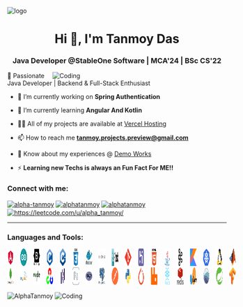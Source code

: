 ![logo](https://github.com/DevTanmoy/DevTanmoy/blob/main/banner.gif)
<h1 align="center">Hi 👋, I'm Tanmoy Das</h1>
<h3 align="center">Java Developer @StableOne Software | MCA'24 | BSc CS'22</h3>
<img align="right" alt="Coding" width="400" src="https://cdn.dribbble.com/users/330915/screenshots/3587000/10_coding_dribbble.gif">

🚀 Passionate Java Developer | Backend & Full-Stack Enthusiast

- 🔭 I’m currently working on **Spring Authentication**

- 🔭 I’m currently learning **Angular And Kotlin**

- 👨‍💻 All of my projects are available at [Vercel Hosting](https://tanmoy-portfolio-sage.vercel.app/)

- 📫 How to reach me **tanmoy.projects.preview@gmail.com**

- 📄 Know about my experiences @ [Demo Works](https://drive.google.com/file/d/1m3OREySmds5GBxjZeJT6ybAChAK8bGN0/view)

- ⚡ **Learning new Techs is always an Fun Fact For ME!!**

<h3 align="left">Connect with me:</h3>
<p align="left">
<a href="https://linkedin.com/in/alpha-tanmoy" target="blank"><img align="center" src="https://raw.githubusercontent.com/rahuldkjain/github-profile-readme-generator/master/src/images/icons/Social/linked-in-alt.svg" alt="alpha-tanmoy" height="30" width="40" /></a>
<a href="https://fb.com/alphatanmoy" target="blank"><img align="center" src="https://raw.githubusercontent.com/rahuldkjain/github-profile-readme-generator/master/src/images/icons/Social/facebook.svg" alt="alphatanmoy" height="30" width="40" /></a>
<a href="https://instagram.com/alphatanmoy" target="blank"><img align="center" src="https://raw.githubusercontent.com/rahuldkjain/github-profile-readme-generator/master/src/images/icons/Social/instagram.svg" alt="alphatanmoy" height="30" width="40" /></a>
<a href="https://www.leetcode.com/https://leetcode.com/u/alpha_tanmoy/" target="blank"><img align="center" src="https://raw.githubusercontent.com/rahuldkjain/github-profile-readme-generator/master/src/images/icons/Social/leet-code.svg" alt="https://leetcode.com/u/alpha_tanmoy/" height="30" width="40" /></a>
</p>

<hr color="blue" height="2">

<h3 align="left">Languages and Tools:</h3>

<div style="display: flex; gap: 15px;">
<a href="https://angular.io" target="_blank" rel="noreferrer"> 
<img src="./icons/angular.svg" alt="angular" width="40" height="40" margin="3" style="margin-right: 15px;"/> </a> 

<a href="https://www.arduino.cc/" target="_blank" rel="noreferrer"> 
<img src="./icons/arduino-1.svg" alt="arduino" width="40" height="40" margin="3" style="margin-right: 15px;"/> </a>

<a href="https://getbootstrap.com" target="_blank" rel="noreferrer"> 
<img src="./icons/bootstrap-plain-wordmark.svg" alt="bootstrap" width="40" height="40" margin="3" style="margin-right: 15px;"/> </a> 

<a href="https://www.cprogramming.com/" target="_blank" rel="noreferrer"> 
<img src="./icons/c-original.svg" alt="c" width="40" height="40" margin="3" style="margin-right: 15px;"/> </a> 

<a href="https://www.w3schools.com/cpp/" target="_blank" rel="noreferrer"> 
<img src="./icons/cplusplus-original.svg" alt="cplusplus" width="40" height="40" margin="3" style="margin-right: 15px;"/> </a> 

<a href="https://www.w3schools.com/css/" target="_blank" rel="noreferrer"> 
<img src="./icons/css3-original-wordmark.svg" alt="css3" width="40" height="40" margin="3" style="margin-right: 15px;"/> </a> 

<a href="https://www.docker.com/" target="_blank" rel="noreferrer"> 
<img src="./icons/docker-original-wordmark.svg" alt="docker" width="40" height="40" margin="3" style="margin-right: 15px;"/> </a> 

<a href="https://expressjs.com" target="_blank" rel="noreferrer"> 
<img src="./icons/express-original-wordmark.svg" alt="express" width="40" height="40" margin="3" style="margin-right: 15px;"/> </a> 

<a href="https://flask.palletsprojects.com/" target="_blank" rel="noreferrer"> 
<img src="./icons/flask-horizontal.webp" alt="flask" width="40" height="40" margin="3" style="margin-right: 15px;"/> </a> 

<a href="https://git-scm.com/" target="_blank" rel="noreferrer"> 
<img src="./icons/git-scm-icon.svg" alt="git" width="40" height="40" margin="3" style="margin-right: 15px;"/> </a> 

<a href="https://heroku.com" target="_blank" rel="noreferrer"> 
<img src="./icons/heroku-icon.svg" alt="heroku" width="40" height="40" margin="3" style="margin-right: 15px;"/> </a> 

<a href="https://www.w3.org/html/" target="_blank" rel="noreferrer"> 
<img src="./icons/html5-original-wordmark.svg" alt="html5" width="40" height="40" margin="3" style="margin-right: 15px;"/> </a> 

<a href="https://www.java.com" target="_blank" rel="noreferrer"> 
<img src="./icons/java-original.svg" alt="java" width="40" height="40" margin="3" style="margin-right: 15px;"/> </a> 

<a href="https://kafka.apache.org/" target="_blank" rel="noreferrer"> 
<img src="./icons/apache_kafka-icon.svg" alt="kafka" width="40" height="40" margin="3" style="margin-right: 15px;"/> </a> 

<a href="https://kotlinlang.org" target="_blank" rel="noreferrer"> 
<img src="./icons/kotlinlang-icon.svg" alt="kotlin" width="40" height="40" margin="3" style="margin-right: 15px;"/> </a> 

<a href="https://kubernetes.io" target="_blank" rel="noreferrer"> 
<img src="./icons/kubernetes-icon.svg" alt="kubernetes" width="40" height="40" margin="3" style="margin-right: 15px;"/> </a> 

<a href="https://www.linux.org/" target="_blank" rel="noreferrer">
<img src="./icons/linux-original.svg" alt="linux" width="40" height="40" margin="3" style="margin-right: 15px;"/> </a>

<a href="https://www.mathworks.com/" target="_blank" rel="noreferrer"> 
<img src="./icons/Matlab_Logo.png" alt="matlab" width="40" height="40" margin="3" style="margin-right: 15px;"/> </a> 
</div>

<div style="display: flex; gap: 15px;">
<a href="https://www.mongodb.com/" target="_blank" rel="noreferrer"> 
<img src="./icons/mongodb-original-wordmark.svg" alt="mongodb" width="40" height="40" margin="3" style="margin-right: 15px;"/> </a> 

<a href="https://www.mysql.com/" target="_blank" rel="noreferrer"> 
<img src="./icons/mysql-original-wordmark.svg" alt="mysql" width="40" height="40" margin="3" style="margin-right: 15px;"/> </a> 

<a href="https://nodejs.org" target="_blank" rel="noreferrer"> 
<img src="./icons/nodejs-original-wordmark.svg" alt="nodejs" width="40" height="40" margin="3" style="margin-right: 15px;"/> </a> 

<a href="https://opencv.org/" target="_blank" rel="noreferrer"> 
<img src="./icons/opencv-icon.svg" alt="opencv" width="40" height="40" margin="3" style="margin-right: 15px;"/> </a> 

<a href="https://pandas.pydata.org/" target="_blank" rel="noreferrer"> 
<img src="./icons/pandas-original.svg" alt="pandas" width="40" height="40" margin="3" style="margin-right: 15px;"/> </a> 

<a href="https://www.photoshop.com/en" target="_blank" rel="noreferrer"> 
<img src="./icons/photoshop-line.svg" alt="photoshop" width="40" height="40" margin="3" style="margin-right: 15px;"/> </a> 

<a href="https://www.php.net" target="_blank" rel="noreferrer"> 
<img src="./icons/php-original.svg" alt="php" width="40" height="40" margin="3" style="margin-right: 15px;"/> </a> 

<a href="https://www.postgresql.org" target="_blank" rel="noreferrer"> 
<img src="./icons/postgresql-original-wordmark.svg" alt="postgresql" width="40" height="40" margin="3" style="margin-right: 15px;"/> </a> 

<a href="https://postman.com" target="_blank" rel="noreferrer"> 
<img src="./icons/getpostman-icon.svg" alt="postman" width="40" height="40" margin="3" style="margin-right: 15px;"/> </a> 

<a href="https://www.python.org" target="_blank" rel="noreferrer"> 
<img src="./icons/python-original.svg" alt="python" width="40" height="40" margin="3" style="margin-right: 15px;"/> </a> 

<a href="https://pytorch.org/" target="_blank" rel="noreferrer"> 
<img src="./icons/pytorch-icon.svg" alt="pytorch" width="40" height="40" margin="3" style="margin-right: 15px;"/> </a> 

<a href="https://www.rabbitmq.com" target="_blank" rel="noreferrer"> 
<img src="./icons/rabbitmq-icon.svg" alt="rabbitMQ" width="40" height="40" margin="3" style="margin-right: 15px;"/> </a> 

<a href="https://reactjs.org/" target="_blank" rel="noreferrer"> 
<img src="./icons/react-original-wordmark.svg" alt="react" width="40" height="40" margin="3" style="margin-right: 15px;"/> </a> 

<a href="https://redis.io" target="_blank" rel="noreferrer"> 
<img src="./icons/redis-original-wordmark.svg" alt="redis" width="40" height="40" margin="3" style="margin-right: 15px;"/> </a> 

<a href="https://scikit-learn.org/" target="_blank" rel="noreferrer"> 
<img src="./icons/Scikit_learn_logo_small.svg" alt="scikit_learn" width="40" height="40" margin="3" style="margin-right: 15px;"/> </a> 

<a href="https://seaborn.pydata.org/" target="_blank" rel="noreferrer"> 
<img src="./icons/logo-mark-lightbg.svg" alt="seaborn" width="40" height="40" margin="3" style="margin-right: 15px;"/> </a> 

<a href="https://spring.io/" target="_blank" rel="noreferrer"> 
<img src="./icons/springio-icon.svg" alt="spring" width="40" height="40" margin="3" style="margin-right: 15px;"/> </a> 

<a href="https://www.tensorflow.org" target="_blank" rel="noreferrer"> 
<img src="./icons/tensorflow-icon.svg" alt="tensorflow" width="40" height="40" margin="3" style="margin-right: 15px;"/> </a> 
</div>

<p><img width="50%" src="https://github-readme-stats.vercel.app/api/top-langs?username=alphaTanmoy&show_icons=true&locale=en&layout=compact" alt="AlphaTanmoy"/>
<img alt="Coding" width="400" src="https://media3.giphy.com/media/Ll22OhMLAlVDb8UQWe/source.gif"></p>
